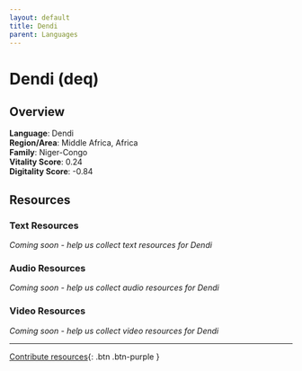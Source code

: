 ```yaml
---
layout: default
title: Dendi
parent: Languages
---
```


# Dendi (deq)

## Overview

**Language**: Dendi  
**Region/Area**: Middle Africa, Africa  
**Family**: Niger-Congo  
**Vitality Score**: 0.24  
**Digitality Score**: -0.84  

## Resources

### Text Resources
*Coming soon - help us collect text resources for Dendi*

### Audio Resources
*Coming soon - help us collect audio resources for Dendi*

### Video Resources
*Coming soon - help us collect video resources for Dendi*

---

[Contribute resources](https://fairtrain.github.io/){: .btn .btn-purple }
